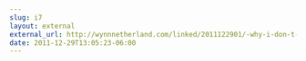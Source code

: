 ```yaml
---
slug: i7
layout: external
external_url: http://wynnnetherland.com/linked/2011122901/-why-i-don-t-write-web-apps
date: 2011-12-29T13:05:23-06:00
---
```

